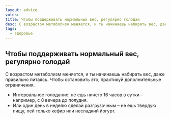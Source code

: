 ```yaml
---
layout: advice
votes:
title: Чтобы поддерживать нормальный вес, регулярно голодай
desc: С возрастом метаболизм меняется, и ты начинаешь набирать вес, даже правильно питаясь.
tags:
  - здоровье
---
```


## Чтобы поддерживать нормальный вес, регулярно голодай

С возрастом метаболизм меняется, и ты начинаешь набирать вес, даже правильно питаясь. Чтобы остановить это, практикуй дополнительные ограничения.

- Интервальное голодание: не ешь ничего 16 часов в сутки – например, с 8 вечера до полудня.
- Или один день в неделю сделай разгрузочным – не ешь твердую пищу, пей только кефир или несладкий йогурт.
